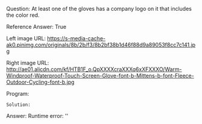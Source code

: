 Question: At least one of the gloves has a company logo on it that includes the color red.

Reference Answer: True

Left image URL: https://s-media-cache-ak0.pinimg.com/originals/8b/2b/f3/8b2bf38b1d46f88d9a89053f8cc7c141.jpg

Right image URL: http://ae01.alicdn.com/kf/HTB1F_o.QpXXXXcraXXXq6xXFXXXO/Warm-Windproof-Waterproof-Touch-Screen-Glove-font-b-Mittens-b-font-Fleece-Outdoor-Cycling-font-b.jpg

Program:

```
Solution:
```
Answer: Runtime error: ''

